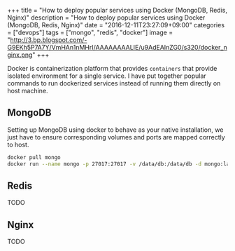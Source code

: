 +++
title = "How to deploy popular services using Docker (MongoDB, Redis, Nginx)"
description = "How to deploy popular services using Docker (MongoDB, Redis, Nginx)"
date = "2016-12-11T23:27:09+09:00"
categories = ["devops"]
tags = ["mongo", "redis", "docker"]
image = "http://3.bp.blogspot.com/-G9EKh5P7A7Y/VmHAn1nMHrI/AAAAAAAALIE/u9AdEAInZG0/s320/docker_nginx.png"
+++

Docker is containerization platform that provides `containers` that provide isolated environment for a single service.
I have put together popular commands to run dockerized services instead of running them directly on host machine.

## MongoDB

Setting up MongoDB using docker to behave as your native installation, we just have to ensure corresponding volumes and ports are mapped correctly to host.

```bash
docker pull mongo
docker run --name mongo -p 27017:27017 -v /data/db:/data/db -d mongo:latest
```

## Redis

TODO

## Nginx

TODO


